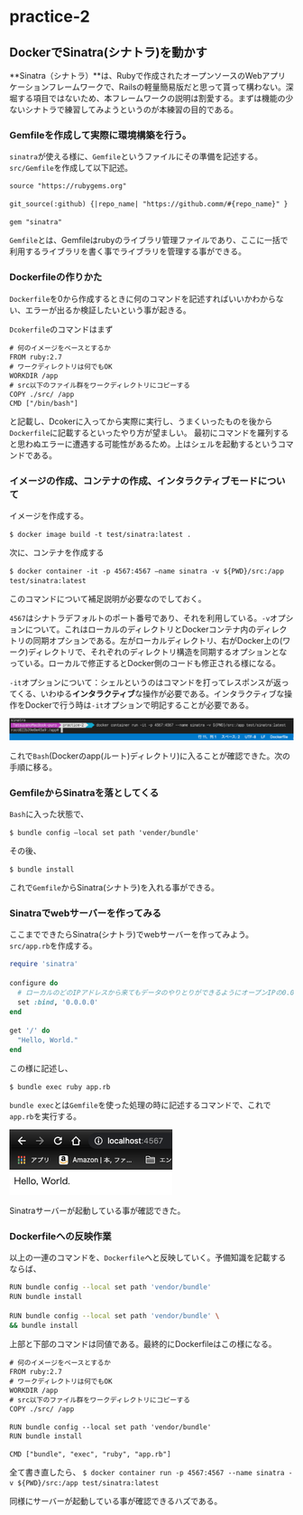 # practice-2
## DockerでSinatra(シナトラ)を動かす
**Sinatra（シナトラ）**は、Rubyで作成されたオープンソースのWebアプリケーションフレームワークで、Railsの軽量簡易版だと思って貰って構わない。深堀する項目ではないため、本フレームワークの説明は割愛する。まずは機能の少ないシナトラで練習してみようというのが本練習の目的である。

### Gemfileを作成して実際に環境構築を行う。
`sinatra`が使える様に、`Gemfile`というファイルにその準備を記述する。`src/Gemfile`を作成して以下記述。

```ruby:Gemfile
source "https://rubygems.org"

git_source(:github) {|repo_name| "https://github.comm/#{repo_name}" }

gem "sinatra"
```

`Gemfile`とは、Gemfileはrubyのライブラリ管理ファイルであり、ここに一括で利用するライブラリを書く事でライブラリを管理する事ができる。

### Dockerfileの作りかた
`Dockerfile`を0から作成するときに何のコマンドを記述すればいいかわからない、エラーが出るか検証したいという事が起きる。

`Dcokerfile`のコマンドはまず

```Bash:Dockerfile
# 何のイメージをベースとするか
FROM ruby:2.7
# ワークディレクトリは何でもOK
WORKDIR /app
# src以下のファイル群をワークディレクトリにコピーする
COPY ./src/ /app
CMD ["/bin/bash"]
```

と記載し、Dcokerに入ってから実際に実行し、うまくいったものを後から`Dockerfile`に記載するといったやり方が望ましい。
最初にコマンドを羅列すると思わぬエラーに遭遇する可能性があるため。上はシェルを起動するというコマンドである。

### イメージの作成、コンテナの作成、インタラクティブモードについて
イメージを作成する。

`$ docker image build -t test/sinatra:latest .`

次に、コンテナを作成する

`$ docker container -it -p 4567:4567 —name sinatra -v ${PWD}/src:/app test/sinatra:latest`

このコマンドについて補足説明が必要なのでしておく。

`4567`はシナトラデフォルトのポート番号であり、それを利用している。`-v`オプションについて。これはローカルのディレクトリとDockerコンテナ内のディレクトリの同期オプションである。左がローカルディレクトリ、右がDocker上の(ワーク)ディレクトリで、それぞれのディレクトリ構造を同期するオプションとなっている。ローカルで修正するとDocker側のコードも修正される様になる。

`-it`オプションについて：シェルというのはコマンドを打ってレスポンスが返ってくる、いわゆる**インタラクティブ**な操作が必要である。インタラクティブな操作をDockerで行う時は`-it`オプションで明記することが必要である。

![インタラクティブモード](../img/docker-it.png)

これで`Bash`(Dockerのapp(ルート)ディレクトリ)に入ることが確認できた。次の手順に移る。

### GemfileからSinatraを落としてくる
`Bash`に入った状態で、

`$ bundle config —local set path 'vender/bundle'`

その後、

`$ bundle install`

これで`Gemfile`からSinatra(シナトラ)を入れる事ができる。

### Sinatraでwebサーバーを作ってみる
ここまでできたらSinatra(シナトラ)でwebサーバーを作ってみよう。`src/app.rb`を作成する。

```ruby:app.rb
require 'sinatra'

configure do
  # ローカルのどのIPアドレスから来てもデータのやりとりができるようにオープンIPの0.0.0.0にバインド
  set :bind, '0.0.0.0'
end

get '/' do
  "Hello, World."
end
```

この様に記述し、

`$ bundle exec ruby app.rb`

`bundle exec`とは`Gemfile`を使った処理の時に記述するコマンドで、これで`app.rb`を実行する。

![sinatra](../img/sinatra.png)

Sinatraサーバーが起動している事が確認できた。

### Dockerfileへの反映作業
以上の一連のコマンドを、`Dockerfile`へと反映していく。予備知識を記載するならば、

```Bash
RUN bundle config --local set path 'vendor/bundle'
RUN bundle install

RUN bundle config --local set path 'vendor/bundle' \ 
&& bundle install
```

上部と下部のコマンドは同値である。最終的にDockerfileはこの様になる。

```Bash:Dockerfile
# 何のイメージをベースとするか
FROM ruby:2.7
# ワークディレクトリは何でもOK
WORKDIR /app
# src以下のファイル群をワークディレクトリにコピーする
COPY ./src/ /app

RUN bundle config --local set path 'vendor/bundle'
RUN bundle install

CMD ["bundle", "exec", "ruby", "app.rb"]
```

全て書き直したら、
`$ docker container run -p 4567:4567 --name sinatra -v ${PWD}/src:/app test/sinatra:latest`

同様にサーバーが起動している事が確認できるハズである。







